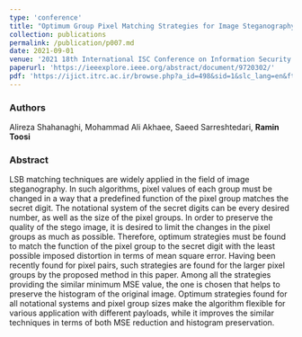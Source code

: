 ```yaml
---
type: 'conference'
title: "Optimum Group Pixel Matching Strategies for Image Steganography"
collection: publications
permalink: /publication/p007.md
date: 2021-09-01
venue: '2021 18th International ISC Conference on Information Security and Cryptology (ISCISC)'
paperurl: 'https://ieeexplore.ieee.org/abstract/document/9720302/'
pdf: 'https://ijict.itrc.ac.ir/browse.php?a_id=498&sid=1&slc_lang=en&ftxt=1'
---
```


<h3> Authors </h3>
Alireza Shahanaghi, Mohammad Ali Akhaee, Saeed Sarreshtedari, <b>Ramin Toosi</b>

<h3> Abstract </h3>
LSB matching techniques are widely applied in the field of image steganography. In such algorithms, pixel values of each group must be changed in a way that a predefined function of the pixel group matches the secret digit. The notational system of the secret digits can be every desired number, as well as the size of the pixel groups. In order to preserve the quality of the stego image, it is desired to limit the changes in the pixel groups as much as possible. Therefore, optimum strategies must be found to match the function of the pixel group to the secret digit with the least possible imposed distortion in terms of mean square error. Having been recently found for pixel pairs, such strategies are found for the larger pixel groups by the proposed method in this paper. Among all the strategies providing the similar minimum MSE value, the one is chosen that helps to preserve the histogram of the original image. Optimum strategies found for all notational systems and pixel group sizes make the algorithm flexible for various application with different payloads, while it improves the similar techniques in terms of both MSE reduction and histogram preservation.